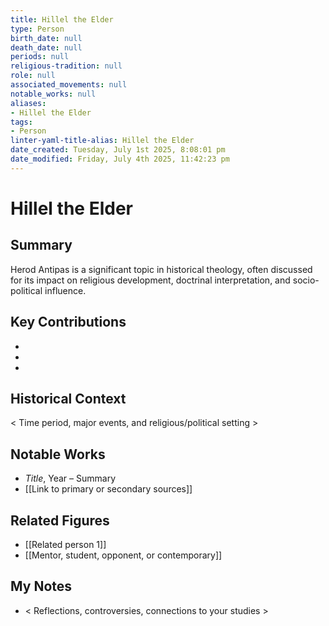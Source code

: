 ```yaml
---
title: Hillel the Elder
type: Person
birth_date: null
death_date: null
periods: null
religious-tradition: null
role: null
associated_movements: null
notable_works: null
aliases:
- Hillel the Elder
tags:
- Person
linter-yaml-title-alias: Hillel the Elder
date_created: Tuesday, July 1st 2025, 8:08:01 pm
date_modified: Friday, July 4th 2025, 11:42:23 pm
---
```


# Hillel the Elder

## Summary
Herod Antipas is a significant topic in historical theology, often discussed for its impact on religious development, doctrinal interpretation, and socio-political influence.

## Key Contributions
- 
- 
- 

## Historical Context
< Time period, major events, and religious/political setting >

## Notable Works
- *Title*, Year – Summary
- [[Link to primary or secondary sources]]


## Related Figures
- [[Related person 1]]
- [[Mentor, student, opponent, or contemporary]]

## My Notes
- < Reflections, controversies, connections to your studies >
